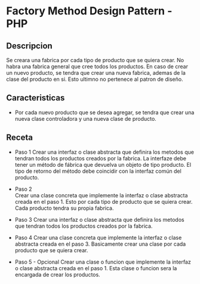 # Factory Method Design Pattern - PHP

## Descripcion
Se creara una fabrica por cada tipo de producto que se quiera crear. No habra una fabrica general que cree todos los productos.
En caso de crear un nuevo producto, se tendra que crear una nueva fabrica, ademas de la clase del producto en si. 
Esto ultimno no pertenece al patron de diseño.


## Caracteristicas

- Por cada nuevo producto que se desea agregar, se tendra que crear una nueva clase controladora y una nueva clase de producto.

## Receta

- Paso 1
  Crear una interfaz o clase abstracta que definira los metodos que tendran todos los productos creados por la fabrica.
  La interfaze debe tener un método de fábrica que devuelva un objeto de tipo producto.
  El tipo de retorno del método debe coincidir con la interfaz común del producto.

- Paso 2  
  Crear una clase concreta que implemente la interfaz o clase abstracta creada en el paso 1.
  Esto por cada tipo de producto que se quiera crear.
  Cada producto tendra su propia fabrica.

- Paso 3
  Crear una interfaz o clase abstracta que definira los metodos que tendran todos los productos creados por la fabrica.

- Paso 4
  Crear una clase concreta que implemente la interfaz o clase abstracta creada en el paso 3.
  Basicamente crear una clase por cada producto que se quiera crear.

- Paso 5 - Opcional
  Crear una clase o funcion que implemente la interfaz o clase abstracta creada en el paso 1.
  Esta clase o funcion sera la encargada de crear los productos.
